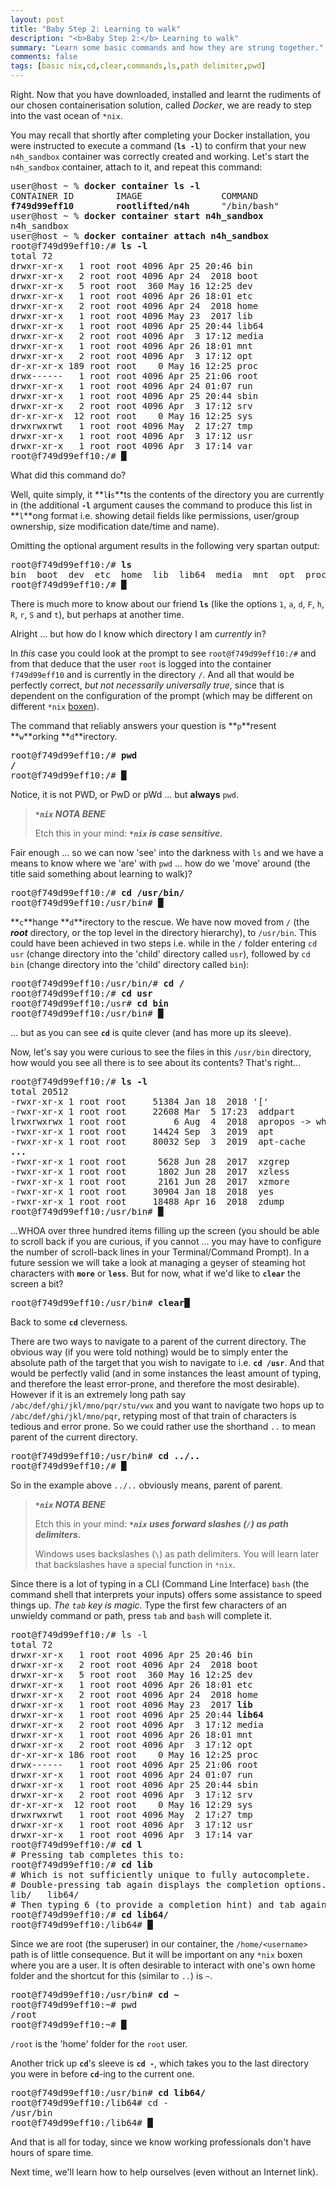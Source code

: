 ```yaml
---
layout: post
title: "Baby Step 2: Learning to walk"
description: "<b>Baby Step 2:</b> Learning to walk"
summary: "Learn some basic commands and how they are strung together."
comments: false
tags: [basic nix,cd,clear,commands,ls,path delimiter,pwd]
---
```


Right. Now that you have downloaded, installed and learnt the rudiments of our chosen containerisation solution, called *Docker*, we are ready to step into the vast ocean of `*nix`.

You may recall that shortly after completing your Docker installation, you were instructed to execute a command (**`ls -l`**) to confirm that your new `n4h_sandbox` container was correctly created and working. Let's start the `n4h_sandbox` container, attach to it, and repeat this command:
<pre>
user@host ~ % <b>docker container ls -l</b>
CONTAINER ID        IMAGE               COMMAND             CREATED             STATUS                   PORTS               NAMES
<b>f749d99eff10        rootlifted/n4h</b>      "/bin/bash"         2 weeks ago         Exited (0) 13 days ago                       <b>n4h_sandbox</b>
user@host ~ % <b>docker container start n4h_sandbox</b>
n4h_sandbox
user@host ~ % <b>docker container attach n4h_sandbox</b>
root@f749d99eff10:/# <b>ls -l</b>
total 72
drwxr-xr-x   1 root root 4096 Apr 25 20:46 bin
drwxr-xr-x   2 root root 4096 Apr 24  2018 boot
drwxr-xr-x   5 root root  360 May 16 12:25 dev
drwxr-xr-x   1 root root 4096 Apr 26 18:01 etc
drwxr-xr-x   2 root root 4096 Apr 24  2018 home
drwxr-xr-x   1 root root 4096 May 23  2017 lib
drwxr-xr-x   1 root root 4096 Apr 25 20:44 lib64
drwxr-xr-x   2 root root 4096 Apr  3 17:12 media
drwxr-xr-x   1 root root 4096 Apr 26 18:01 mnt
drwxr-xr-x   2 root root 4096 Apr  3 17:12 opt
dr-xr-xr-x 189 root root    0 May 16 12:25 proc
drwx------   1 root root 4096 Apr 25 21:06 root
drwxr-xr-x   1 root root 4096 Apr 24 01:07 run
drwxr-xr-x   1 root root 4096 Apr 25 20:44 sbin
drwxr-xr-x   2 root root 4096 Apr  3 17:12 srv
dr-xr-xr-x  12 root root    0 May 16 12:25 sys
drwxrwxrwt   1 root root 4096 May  2 17:27 tmp
drwxr-xr-x   1 root root 4096 Apr  3 17:12 usr
drwxr-xr-x   1 root root 4096 Apr  3 17:14 var
root@f749d99eff10:/# <b>&block;</b>
</pre>

What did this command do?

Well, quite simply, it **`l`**i**`s`**ts the contents of the directory you are currently in (the additional **`-l`** argument causes the command to produce this list in **`l`**ong format i.e. showing detail fields like permissions, user/group ownership, size modification date/time and name).

Omitting the optional argument results in the following very spartan output:
<pre>
root@f749d99eff10:/# <b>ls</b>
bin  boot  dev  etc  home  lib  lib64  media  mnt  opt  proc  root  run  sbin  srv  sys  tmp  usr  var
root@f749d99eff10:/# <b>&block;</b>
</pre>

There is much more to know about our friend **`ls`** (like the options `1`, `a`, `d`, `F`, `h`, `R`, `r`, `S` and `t`), but perhaps at another time.

Alright ... but how do I know which directory I am *currently* in?

In *this* case you could look at the prompt to see `root@f749d99eff10:/#` and from that deduce that the user `root` is logged into the container `f749d99eff10` and is currently in the directory `/`. And all that would be perfectly correct, *but not necessarily universally true*, since that is dependent on the configuration of the prompt (which may be different on different `*nix` [boxen](http://catb.org/jargon/html/B/boxen.html)).

The command that reliably answers your question is **`p`**resent **`w`**orking **`d`**irectory.
<pre>
root@f749d99eff10:/# <b>pwd</b>
<b>/</b>
root@f749d99eff10:/# <b>&block;</b>
</pre>

Notice, it is not PWD, or PwD or pWd ... but **always** `pwd`.

> ***`*nix` NOTA BENE***<br>
> 
> Etch this in your mind: ***`*nix` is case sensitive.***

Fair enough ... so we can now 'see' into the darkness with `ls` and we have a means to know where we 'are' with `pwd` ... how do we 'move' around (the title said something about learning to walk)?

<pre>
root@f749d99eff10:/# <b>cd /usr/bin/</b>
root@f749d99eff10:/usr/bin# <b>&block;</b>
</pre>

**`c`**hange **`d`**irectory to the rescue. We have now moved from `/` (the ***root*** directory, or the top level in the directory hierarchy), to `/usr/bin`. This could have been achieved in two steps i.e. while in the `/` folder entering `cd usr` (change directory into the 'child' directory called `usr`), followed by `cd bin` (change directory into the 'child' directory called `bin`):
<pre>
root@f749d99eff10:/usr/bin/# <b>cd /</b>
root@f749d99eff10:/# <b>cd usr</b>
root@f749d99eff10:/usr# <b>cd bin</b>
root@f749d99eff10:/usr/bin# <b>&block;</b>
</pre>
... but as you can see **`cd`** is quite clever (and has more up its sleeve).

Now, let's say you were curious to see the files in this `/usr/bin` directory, how would you see all there is to see about its contents? That's right...
<pre>
root@f749d99eff10:/# <b>ls -l</b>
total 20512
-rwxr-xr-x 1 root root     51384 Jan 18  2018 '['
-rwxr-xr-x 1 root root     22608 Mar  5 17:23  addpart
lrwxrwxrwx 1 root root         6 Aug  4  2018  apropos -> whatis
-rwxr-xr-x 1 root root     14424 Sep  3  2019  apt
-rwxr-xr-x 1 root root     80032 Sep  3  2019  apt-cache
<b>...</b>
-rwxr-xr-x 1 root root      5628 Jun 28  2017  xzgrep
-rwxr-xr-x 1 root root      1802 Jun 28  2017  xzless
-rwxr-xr-x 1 root root      2161 Jun 28  2017  xzmore
-rwxr-xr-x 1 root root     30904 Jan 18  2018  yes
-rwxr-xr-x 1 root root     18488 Apr 16  2018  zdump
root@f749d99eff10:/usr/bin# <b>&block;</b>
</pre>
...WHOA over three hundred items filling up the screen (you should be able to scroll back if you are curious, if you cannot ... you may have to configure the number of scroll-back lines in your Terminal/Command Prompt).
In a future session we will take a look at managing a geyser of steaming hot characters with **`more`** or **`less`**. But for now, what if we'd like to **`clear`** the screen a bit?
<pre>
root@f749d99eff10:/usr/bin# <b>clear&block;</b>
</pre>
Back to some **`cd`** cleverness.

There are two ways to navigate to a parent of the current directory. The obvious way (if you were told nothing) would be to simply enter the absolute path of the target that you wish to navigate to i.e. **`cd /usr`**. And that would be perfectly valid (and in some instances the least amount of typing, and therefore the least error-prone, and therefore the most desirable). However if it is an extremely long path say `/abc/def/ghi/jkl/mno/pqr/stu/vwx` and you want to navigate two hops up to `/abc/def/ghi/jkl/mno/pqr`, retyping most of that train of characters is tedious and error prone. So we could rather use the shorthand `..` to mean parent of the current directory.
<pre>
root@f749d99eff10:/usr/bin# <b>cd ../..</b>
root@f749d99eff10:/# <b>&block;</b>
</pre>
So in the example above `../..` obviously means, parent of parent.

> ***`*nix` NOTA BENE***<br>
> 
> Etch this in your mind: ***`*nix` uses forward slashes (`/`) as path delimiters.***<br>
> 
> Windows uses backslashes (`\`) as path delimiters. You will learn later that backslashes have a special function in `*nix`.

Since there is a lot of typing in a CLI (Command Line Interface) `bash` (the command shell that interprets your inputs) offers some assistance to speed things up. *The `tab` key is magic*. Type the first few characters of an unwieldy command or path, press `tab` and `bash` will complete it.
<pre>
root@f749d99eff10:/# ls -l
total 72
drwxr-xr-x   1 root root 4096 Apr 25 20:46 bin
drwxr-xr-x   2 root root 4096 Apr 24  2018 boot
drwxr-xr-x   5 root root  360 May 16 12:25 dev
drwxr-xr-x   1 root root 4096 Apr 26 18:01 etc
drwxr-xr-x   2 root root 4096 Apr 24  2018 home
drwxr-xr-x   1 root root 4096 May 23  2017 <b>lib</b>
drwxr-xr-x   1 root root 4096 Apr 25 20:44 <b>lib64</b>
drwxr-xr-x   2 root root 4096 Apr  3 17:12 media
drwxr-xr-x   1 root root 4096 Apr 26 18:01 mnt
drwxr-xr-x   2 root root 4096 Apr  3 17:12 opt
dr-xr-xr-x 186 root root    0 May 16 12:25 proc
drwx------   1 root root 4096 Apr 25 21:06 root
drwxr-xr-x   1 root root 4096 Apr 24 01:07 run
drwxr-xr-x   1 root root 4096 Apr 25 20:44 sbin
drwxr-xr-x   2 root root 4096 Apr  3 17:12 srv
dr-xr-xr-x  12 root root    0 May 16 12:29 sys
drwxrwxrwt   1 root root 4096 May  2 17:27 tmp
drwxr-xr-x   1 root root 4096 Apr  3 17:12 usr
drwxr-xr-x   1 root root 4096 Apr  3 17:14 var
root@f749d99eff10:/# <b>cd l</b>
# Pressing tab completes this to:
root@f749d99eff10:/# <b>cd lib</b>
# Which is not sufficiently unique to fully autocomplete.
# Double-pressing tab again displays the completion options...
lib/   lib64/
# Then typing 6 (to provide a completion hint) and tab again completes full autocomplete.
root@f749d99eff10:/# <b>cd lib64/</b>
root@f749d99eff10:/lib64# <b>&block;</b>
</pre>

Since we are root (the superuser) in our container, the `/home/<username>` path is of little consequence. But it will be important on any `*nix` boxen where you are a user. It is often desirable to interact with one's own home folder and the shortcut for this (similar to `..`) is `~`.
<pre>
root@f749d99eff10:/usr/bin# <b>cd ~</b>
root@f749d99eff10:~# pwd
/root
root@f749d99eff10:~# <b>&block;</b>
</pre>
`/root` is the 'home' folder for the `root` user.

Another trick up **`cd`**'s sleeve is **`cd -`**, which takes you to the last directory you were in before **`cd`**-ing to the current one.
<pre>
root@f749d99eff10:/usr/bin# <b>cd lib64/</b>
root@f749d99eff10:/lib64# cd -
/usr/bin
root@f749d99eff10:/lib64# <b>&block;</b>
</pre>

And that is all for today, since we know working professionals don't have hours of spare time.

Next time, we'll learn how to help ourselves (even without an Internet link).